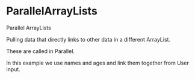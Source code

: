 # ParallelArrayLists

Parallel ArrayLists


Pulling data that directly links to other data in a different ArrayList.

These are called in Parallel.

In this example we use names and ages and link them together from User input.
